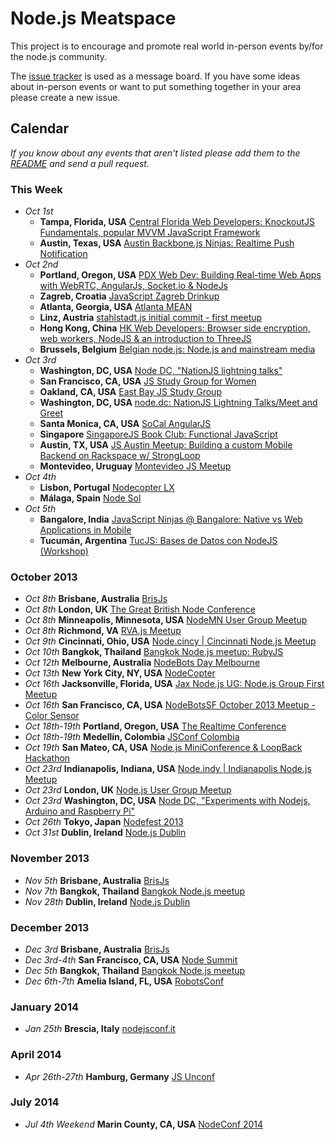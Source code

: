 Node.js Meatspace
==============

This project is to encourage and promote real world in-person events by/for the node.js community.

The [issue tracker](https://github.com/mikeal/node-meatspace/issues) is used as a message board. If you have some ideas about in-person events or want to put something together in your area please create a new issue.

## Calendar

*If you know about any events that aren't listed please add them to the [README](https://github.com/mikeal/node-meatspace/blob/gh-pages/README.md) and send a pull request.*

### This Week

* *Oct 1st*
  * **Tampa, Florida, USA** [Central Florida Web Developers: KnockoutJS Fundamentals, popular MVVM JavaScript Framework](http://www.meetup.com/florida-web-developers/events/140208852/)
  * **Austin, Texas, USA** [Austin Backbone.js Ninjas: Realtime Push Notification](http://www.meetup.com/Austin-Backbone-js-Ninjas/events/135669072/)
* *Oct 2nd*
  * **Portland, Oregon, USA** [PDX Web Dev: Building Real-time Web Apps with WebRTC, AngularJs, Socket.io & NodeJs](http://www.meetup.com/PDX-Web-Development/events/138707752/)
  * **Zagreb, Croatia** [JavaScript Zagreb Drinkup](http://www.meetup.com/JavaScript-Zagreb/events/140313152/)
  * **Atlanta, Georgia, USA** [Atlanta MEAN](http://www.meetup.com/meansters/events/138156152/)
  * **Linz, Austria** [stahlstadt.js initial commit - first meetup](http://www.meetup.com/stahlstadt-js/events/138293682/)
  * **Hong Kong, China** [HK Web Developers: Browser side encryption, web workers, NodeJS & an introduction to ThreeJS](http://www.meetup.com/HK-Web-Developers/events/139597242/)
  * **Brussels, Belgium** [Belgian node.js: Node.js and mainstream media](http://www.meetup.com/Belgian-node-js-User-Group/events/140207802/)
* *Oct 3rd*
  * **Washington, DC, USA** [Node DC, "NationJS lightning talks"](http://www.meetup.com/node-dc/events/139465312/)
  * **San Francisco, CA, USA** [JS Study Group for Women](http://www.meetup.com/hackreactor/events/139428122/)
  * **Oakland, CA, USA** [East Bay JS Study Group ](http://www.meetup.com/EBJavaScript/events/140665292/)
  * **Washington, DC, USA** [node.dc: NationJS Lightning Talks/Meet and Greet](http://www.meetup.com/node-dc/events/139465312/)
  * **Santa Monica, CA, USA** [SoCal AngularJS](http://www.meetup.com/socal-angular/events/141877102/)
  * **Singapore** [SingaporeJS Book Club: Functional JavaScript](http://www.meetup.com/Singapore-JS/events/142348162/)
  * **Austin, TX, USA** [JS Austin Meetup: Building a custom Mobile Backend on Rackspace w/ StrongLoop](http://www.meetup.com/javascript-austin/events/142585942/)
  * **Montevideo, Uruguay** [Montevideo JS Meetup](http://www.meetup.com/mvd-js/events/133145132/)
* *Oct 4th*
  * **Lisbon, Portugal** [Nodecopter LX](http://nodecopter.pt/)
  * **Málaga, Spain** [Node Sol](http://www.meetup.com/Node-Sol/events/140462362/)
* *Oct 5th*
  * **Bangalore, India** [JavaScript Ninjas @ Bangalore: Native vs Web Applications in Mobile](http://www.meetup.com/JavaScript-Ninjas-Bangalore/events/140170472/)
  * **Tucumán, Argentina** [TucJS: Bases de Datos con NodeJS (Workshop)](http://www.meetup.com/Tuc-JS/events/137334782/)

### October 2013
* *Oct 8th* **Brisbane, Australia** [BrisJs](http://brisjs.com/)
* *Oct 8th* **London, UK** [The Great British Node Conference](http://greatbritishnodeconf.co.uk/)
* *Oct 8th* **Minneapolis, Minnesota, USA** [NodeMN User Group Meetup](https://github.com/NodeMN)
* *Oct 8th* **Richmond, VA** [RVA.js Meetup](http://rvajs.com/)
* *Oct 9th* **Cincinnati, Ohio, USA** [Node.cincy | Cincinnati Node.js Meetup](http://www.meetup.com/Node-cincy/events/140687882/)
* *Oct 10th* **Bangkok, Thailand** [Bangkok Node.js meetup: RubyJS](http://www.meetup.com/Bangkok-Node-js/events/138715032/)
* *Oct 12th* **Melbourne, Australia** [NodeBots Day Melbourne](http://nodebotsmelb.eventbrite.com.au/)
* *Oct 13th* **New York City, NY, USA** [NodeCopter](http://nodecopter.com/)
* *Oct 16th* **Jacksonville, Florida, USA** [Jax Node.js UG: Node.js Group First Meetup](http://www.meetup.com/Jax-Node-js-UG/events/141123342/)
* *Oct 16th* **San Francisco, CA, USA** [NodeBotsSF October 2013 Meetup - Color Sensor](https://github.com/nodebots/sf/issues/4)
* *Oct 18th-19th* **Portland, Oregon, USA** [The Realtime Conference](http://2013.realtimeconf.com/)
* *Oct 18th-19th* **Medellín, Colombia** [JSConf Colombia](http://jsconf.co/)
* *Oct 19th* **San Mateo, CA, USA** [Node.js MiniConference & LoopBack Hackathon](https://strongloop.eventbrite.com/)
* *Oct 23rd* **Indianapolis, Indiana, USA** [Node.indy | Indianapolis Node.js Meetup](http://www.meetup.com/Node-indy/events/119911582/)
* *Oct 23rd* **London, UK** [Node.js User Group Meetup](http://lnug.org/)
* *Oct 23rd* **Washington, DC, USA** [Node DC, "Experiments with Nodejs, Arduino and Raspberry Pi"](http://www.meetup.com/node-dc/events/140084212/)
* *Oct 26th* **Tokyo, Japan** [Nodefest 2013](http://nodefest.jp/)
* *Oct 31st* **Dublin, Ireland** [Node.js Dublin](http://www.nodejsdublin.com/)

### November 2013

* *Nov 5th* **Brisbane, Australia** [BrisJs](http://brisjs.com/)
* *Nov 7th* **Bangkok, Thailand** [Bangkok Node.js meetup](http://www.meetup.com/Bangkok-Node-js/)
* *Nov 28th* **Dublin, Ireland** [Node.js Dublin](http://www.nodejsdublin.com/)

### December 2013

* *Dec 3rd* **Brisbane, Australia** [BrisJs](http://brisjs.com/)
* *Dec 3rd-4th* **San Francisco, CA, USA** [Node Summit](http://nodesummit.com/)
* *Dec 5th* **Bangkok, Thailand** [Bangkok Node.js meetup](http://www.meetup.com/Bangkok-Node-js/)
* *Dec 6th-7th* **Amelia Island, FL, USA** [RobotsConf](http://robotsconf.com/)

### January 2014
* *Jan 25th* **Brescia, Italy** [nodejsconf.it](http://nodejsconf.it)

### April 2014
* *Apr 26th-27th* **Hamburg, Germany** [JS Unconf](http://2014.jsunconf.eu)

### July 2014
* *Jul 4th Weekend* **Marin County, CA, USA** [NodeConf 2014](http://www.nodeconf.com)
